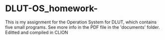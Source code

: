 # DLUT-OS_homework-
This is my assignment for the Operation System for DLUT, which contains five small programs. See more info in the PDF file in the 'documents' folder.
Editted and compiled in CLION
